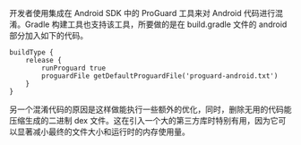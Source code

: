 开发者使用集成在 Android SDK 中的 ProGuard 工具来对 Android 代码进行混淆。Gradle 构建工具也支持该工具，所要做的是在 build.gradle 文件的 android 部分加入如下的代码。

```
buildType {
    release {
        runProguard true
        proguardFile getDefaultProguardFile('proguard-android.txt')
    }
}
```

另一个混淆代码的原因是这样做能执行一些额外的优化，同时，删除无用的代码能压缩生成的二进制 dex 文件。这在引入一个大的第三方库时特别有用，因为它可以显著减小最终的文件大小和运行时的内存使用量。